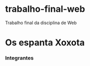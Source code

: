 # trabalho-final-web
Trabalho final da disciplina de Web

# Os espanta Xoxota

### Integrantes
[comment]: <> (Brenno Ferreira Cunha https://github.com/brennoicg, Guilherme dos Santos Jardim https://github.com/GuiJardim69, Gustavo Jardim Silva https://github.com/GustavoJs1, Luan Paulino Marcelino https://github.com/luanpm7)
